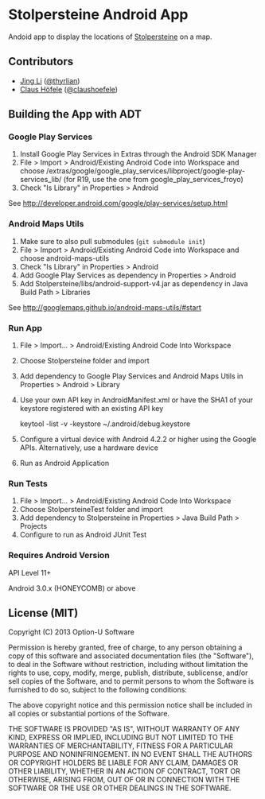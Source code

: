 # Stolpersteine Android App

Andoid app to display the locations of [Stolpersteine](http://en.wikipedia.org/wiki/Stolperstein) on a map. 

## Contributors

- [Jing Li](https://github.com/thyrlian) ([@thyrlian](https://twitter.com/thyrlian))
- [Claus Höfele](http://github.com/choefele) ([@claushoefele](https://twitter.com/claushoefele))

## Building the App with ADT

### Google Play Services

1. Install Google Play Services in Extras through the Android SDK Manager
2. File > Import > Android/Existing Android Code into Workspace and choose <android-sdk>/extras/google/google_play_services/libproject/google-play-services_lib/ (for R19, use the one from google_play_services_froyo)
3. Check "Is Library" in Properties > Android

See http://developer.android.com/google/play-services/setup.html

### Android Maps Utils

1. Make sure to also pull submodules (`git submodule init`)
2. File > Import > Android/Existing Android Code into Workspace and choose android-maps-utils
3. Check "Is Library" in Properties > Android
4. Add Google Play Services as dependency in Properties > Android
5. Add Stolpersteine/libs/android-support-v4.jar as dependency in Java Build Path > Libraries

See http://googlemaps.github.io/android-maps-utils/#start

### Run App

1. File > Import... > Android/Existing Android Code Into Workspace
2. Choose Stolpersteine folder and import
3. Add dependency to Google Play Services and Android Maps Utils in Properties > Android > Library
4. Use your own API key in AndroidManifest.xml or have the SHA1 of your keystore registered with an existing API key

    keytool -list -v -keystore ~/.android/debug.keystore
    
5. Configure a virtual device with Android 4.2.2 or higher using the Google APIs. Alternatively, use a hardware device
6. Run as Android Application

### Run Tests

1. File > Import... > Android/Existing Android Code Into Workspace
2. Choose StolpersteineTest folder and import
3. Add dependency to Stolpersteine in Properties > Java Build Path > Projects
3. Configure to run as Android JUnit Test

### Requires Android Version
API Level 11+

Android 3.0.x (HONEYCOMB) or above

## License (MIT)

Copyright (C) 2013 Option-U Software

Permission is hereby granted, free of charge, to any person obtaining a copy of this software and associated documentation files (the "Software"), to deal in the Software without restriction, including without limitation the rights to use, copy, modify, merge, publish, distribute, sublicense, and/or sell copies of the Software, and to permit persons to whom the Software is furnished to do so, subject to the following conditions:

The above copyright notice and this permission notice shall be included in all copies or substantial portions of the Software.

THE SOFTWARE IS PROVIDED "AS IS", WITHOUT WARRANTY OF ANY KIND, EXPRESS OR IMPLIED, INCLUDING BUT NOT LIMITED TO THE WARRANTIES OF MERCHANTABILITY, FITNESS FOR A PARTICULAR PURPOSE AND NONINFRINGEMENT. IN NO EVENT SHALL THE AUTHORS OR COPYRIGHT HOLDERS BE LIABLE FOR ANY CLAIM, DAMAGES OR OTHER LIABILITY, WHETHER IN AN ACTION OF CONTRACT, TORT OR OTHERWISE, ARISING FROM, OUT OF OR IN CONNECTION WITH THE SOFTWARE OR THE USE OR OTHER DEALINGS IN THE SOFTWARE.
